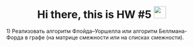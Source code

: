 <h1 align="center">Hi there, this is HW #5</a> 
<img src="https://github.com/blackcater/blackcater/raw/main/images/Hi.gif" height="32"/></h1>
<p>
1) Реализовать алгоритм Флойда–Уоршелла или алгоритм Беллмана-Форда в
графе (на матрице смежности или на списках смежности).
</p>